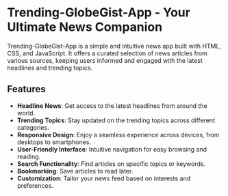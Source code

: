 # Trending-GlobeGist-App - Your Ultimate News Companion

Trending-GlobeGist-App is a simple and intuitive news app built with HTML, CSS, and JavaScript. It offers a curated selection of news articles from various sources, keeping users informed and engaged with the latest headlines and trending topics.

## Features

- **Headline News**: Get access to the latest headlines from around the world.
- **Trending Topics**: Stay updated on the trending topics across different categories.
- **Responsive Design**: Enjoy a seamless experience across devices, from desktops to smartphones.
- **User-Friendly Interface**: Intuitive navigation for easy browsing and reading.
- **Search Functionality**: Find articles on specific topics or keywords.
- **Bookmarking**: Save articles to read later.
- **Customization**: Tailor your news feed based on interests and preferences.
